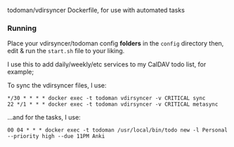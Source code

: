 todoman/vdirsyncer Dockerfile, for use with automated tasks 

### Running

Place your vdirsyncer/todoman config **folders** in the `config` directory then, edit & run the `start.sh` file to your liking.

I use this to add daily/weekly/etc services to my CalDAV todo list, for example;

To sync the vdirsyncer files, I use:
```
*/30 * * * * docker exec -t todoman vdirsyncer -v CRITICAL sync
22 */1 * * * docker exec -t todoman vdirsyncer -v CRITICAL metasync
```

...and for the tasks, I use:
```
00 04 * * * docker exec -t todoman /usr/local/bin/todo new -l Personal --priority high --due 11PM Anki

```

